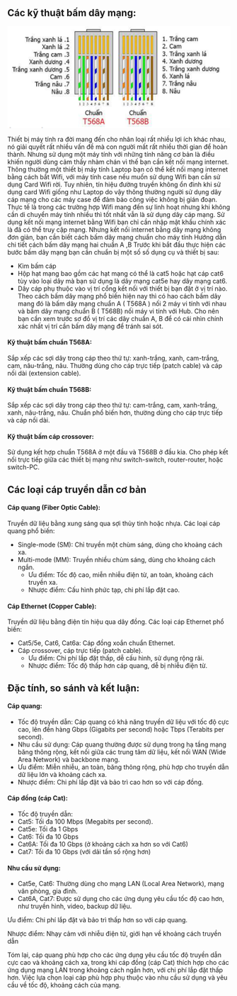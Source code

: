 ## Các kỹ thuật bấm dây mạng:

  <img src="Basicnetworkimages/10.png">

  Thiết bị máy tính ra đời mang đến cho nhân loại rất nhiều lợi ích khác nhau, nó giải quyết rất nhiều vấn đề mà con người mất rất nhiều thời gian để hoàn thành. Nhưng sử dụng một máy tính với những tính năng cơ bản là điều khiến người dùng cảm thấy nhàm chán vì thế bạn cần kết nối mạng internet. Thông thường một thiết bị máy tính Laptop bạn có thể kết nối mạng internet bằng cách bắt Wifi, với máy tính case nếu muốn sử dụng Wifi bạn cần sử dụng Card Wifi rời. Tuy nhiên, tín hiệu đường truyền không ổn đinh khi sử dụng card Wifi giống như Laptop do vậy thông thường người sử dụng dây cáp mạng cho các máy case để đảm bảo công việc không bị gián đoạn. Thực tế là trong các trường hợp Wifi mang đến sự linh hoạt nhưng khi không cần di chuyển máy tính nhiều thì tốt nhất vẫn là sử dụng dây cáp mạng.
  Sử dụng kết nối mạng internet bằng Wifi bạn chỉ cần nhập mật khẩu chính xác là đã có thể truy cập mạng. Nhưng kết nối internet bằng dây mạng không đơn giản, bạn cần biết cách bấm dây mạng chuẩn cho máy tính
  Hướng dẫn chi tiết cách bấm dây mạng hai chuẩn A ,B
  Trước khi bắt đầu thực hiện các bước bấm dây mạng bạn cần chuẩn bị một số số dụng cụ và thiết bị sau:
  + Kìm bấm cáp
  + Hộp hạt mạng bao gồm các hạt mạng có thể là cat5 hoặc hạt cáp cat6 tùy vào loại dây mà bạn sử dụng là dây mạng cat5e hay dây mạng cat6.
  + Dây cáp phụ thuộc vào vị trí cổng kết nối với thiết bị bạn đặt ở vị trí nào.
  Theo cách bấm dây mạng phổ biến hiện nay thì có hao cách bấm dây mang đó là bấm dây mạng chuẩn A ( T568A ) nối 2 máy vi tính với nhau và bấm dây mạng chuẩn B ( T568B) nối máy vi tính với Hub. Cho nên bạn cần xem trước sơ đồ vị trí các dây chuẩn A, B để có cái nhìn chính xác nhất vị trí cần bấm dây mạng để tránh sai sót.
#### Kỹ thuật bấm chuẩn T568A:
  Sắp xếp các sợi dây trong cáp theo thứ tự: xanh-trắng, xanh, cam-trắng, cam, nâu-trắng, nâu.
  Thường dùng cho cáp trực tiếp (patch cable) và cáp nối dài (extension cable).
#### Kỹ thuật bấm chuẩn T568B:
  Sắp xếp các sợi dây trong cáp theo thứ tự: cam-trắng, cam, xanh-trắng, xanh, nâu-trắng, nâu.
  Chuẩn phổ biến hơn, thường dùng cho cáp trực tiếp và cáp nối dài.
#### Kỹ thuật bấm cáp crossover:
  Sử dụng kết hợp chuẩn T568A ở một đầu và T568B ở đầu kia.
  Cho phép kết nối trực tiếp giữa các thiết bị mạng như switch-switch, router-router, hoặc switch-PC.
## Các loại cáp truyền dẫn cơ bản
#### Cáp quang (Fiber Optic Cable):
  Truyền dữ liệu bằng xung sáng qua sợi thủy tinh hoặc nhựa.
  Các loại cáp quang phổ biến:
  + Single-mode (SM): Chỉ truyền một chùm sáng, dùng cho khoảng cách xa.
  + Multi-mode (MM): Truyền nhiều chùm sáng, dùng cho khoảng cách ngắn.
    + Ưu điểm: Tốc độ cao, miễn nhiễu điện từ, an toàn, khoảng cách truyền xa.
    + Nhược điểm: Cấu hình phức tạp, chi phí lắp đặt cao.
#### Cáp Ethernet (Copper Cable):
  Truyền dữ liệu bằng điện tín hiệu qua dây đồng.
  Các loại cáp Ethernet phổ biến:
  + Cat5/5e, Cat6, Cat6a: Cáp đồng xoắn chuẩn Ethernet.
  + Cáp crossover, cáp trực tiếp (patch cable).
    + Ưu điểm: Chi phí lắp đặt thấp, dễ cấu hình, sử dụng rộng rãi.
    + Nhược điểm: Tốc độ thấp hơn cáp quang, dễ bị nhiễu điện từ.

## Đặc tính, so sánh và kết luận:
#### Cáp quang:
  + Tốc độ truyền dẫn: Cáp quang có khả năng truyền dữ liệu với tốc độ cực cao, lên đến hàng Gbps (Gigabits per second) hoặc Tbps (Terabits per second).
  + Nhu cầu sử dụng: Cáp quang thường được sử dụng trong hạ tầng mạng băng thông rộng, kết nối giữa các trung tâm dữ liệu, kết nối WAN (Wide Area Network) và backbone mạng.
  + Ưu điểm: Miễn nhiễu, an toàn, băng thông rộng, phù hợp cho truyền dẫn dữ liệu lớn và khoảng cách xa.
  + Nhược điểm: Chi phí lắp đặt và bảo trì cao hơn so với cáp đồng.
#### Cáp đồng (cáp Cat):
  + Tốc độ truyền dẫn:
  + Cat5: Tối đa 100 Mbps (Megabits per second).
  + Cat5e: Tối đa 1 Gbps
  + Cat6: Tối đa 10 Gbps
  + Cat6A: Tối đa 10 Gbps (ở khoảng cách xa hơn so với Cat6)
  + Cat7: Tối đa 10 Gbps (với dải tần số rộng hơn)
#### Nhu cầu sử dụng:
  + Cat5e, Cat6: Thường dùng cho mạng LAN (Local Area Network), mạng văn phòng, gia đình.
  + Cat6A, Cat7: Được sử dụng cho các ứng dụng yêu cầu tốc độ cao hơn, như truyền hình, video, backup dữ liệu.
  
  Ưu điểm: Chi phí lắp đặt và bảo trì thấp hơn so với cáp quang.

  Nhược điểm: Nhạy cảm với nhiễu điện từ, giới hạn về khoảng cách truyền dẫn

  Tóm lại, cáp quang phù hợp cho các ứng dụng yêu cầu tốc độ truyền dẫn cực cao và khoảng cách xa, trong khi cáp đồng (cáp Cat) thích hợp cho các ứng dụng mạng LAN trong khoảng cách ngắn hơn, với chi phí lắp đặt thấp hơn. Việc lựa chọn loại cáp phù hợp phụ thuộc vào nhu cầu sử dụng và yêu cầu về tốc độ, khoảng cách của mạng.
